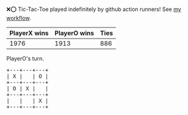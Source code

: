 :x::o: Tic-Tac-Toe played indefinitely by github action runners! See [my workflow](.github/workflows/play.yaml).

|PlayerX wins|PlayerO wins|Ties|
|-|-|-|
|1976|1913|886|

PlayerO's turn.

<pre>
+---+---+---+
| X |   | O |
+---+---+---+
| O | X |   |
+---+---+---+
|   |   | X |
+---+---+---+
</pre>